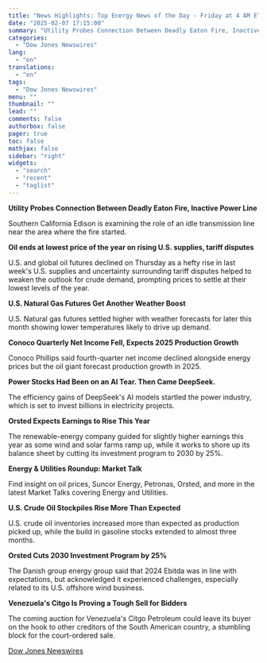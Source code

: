 ```yaml
---
title: "News Highlights: Top Energy News of the Day - Friday at 4 AM ET"
date: "2025-02-07 17:15:00"
summary: "Utility Probes Connection Between Deadly Eaton Fire, Inactive Power LineSouthern California Edison is examining the role of an idle transmission line near the area where the fire started.Oil ends at lowest price of the year on rising U.S. supplies, tariff disputesU.S. and global oil futures declined on Thursday as a..."
categories:
  - "Dow Jones Newswires"
lang:
  - "en"
translations:
  - "en"
tags:
  - "Dow Jones Newswires"
menu: ""
thumbnail: ""
lead: ""
comments: false
authorbox: false
pager: true
toc: false
mathjax: false
sidebar: "right"
widgets:
  - "search"
  - "recent"
  - "taglist"
---
```


**Utility Probes Connection Between Deadly Eaton Fire, Inactive Power Line**

Southern California Edison is examining the role of an idle transmission line near the area where the fire started.

**Oil ends at lowest price of the year on rising U.S. supplies, tariff disputes**

U.S. and global oil futures declined on Thursday as a hefty rise in last week's U.S. supplies and uncertainty surrounding tariff disputes helped to weaken the outlook for crude demand, prompting prices to settle at their lowest levels of the year.

**U.S. Natural Gas Futures Get Another Weather Boost**

U.S. Natural gas futures settled higher with weather forecasts for later this month showing lower temperatures likely to drive up demand.

**Conoco Quarterly Net Income Fell, Expects 2025 Production Growth**

Conoco Phillips said fourth-quarter net income declined alongside energy prices but the oil giant forecast production growth in 2025.

**Power Stocks Had Been on an AI Tear. Then Came DeepSeek.**

The efficiency gains of DeepSeek's AI models startled the power industry, which is set to invest billions in electricity projects.

**Orsted Expects Earnings to Rise This Year**

The renewable-energy company guided for slightly higher earnings this year as some wind and solar farms ramp up, while it works to shore up its balance sheet by cutting its investment program to 2030 by 25%.

**Energy & Utilities Roundup: Market Talk**

Find insight on oil prices, Suncor Energy, Petronas, Orsted, and more in the latest Market Talks covering Energy and Utilities.

**U.S. Crude Oil Stockpiles Rise More Than Expected**

U.S. crude oil inventories increased more than expected as production picked up, while the build in gasoline stocks extended to almost three months.

**Orsted Cuts 2030 Investment Program by 25%**

The Danish group energy group said that 2024 Ebitda was in line with expectations, but acknowledged it experienced challenges, especially related to its U.S. offshore wind business.

**Venezuela's Citgo Is Proving a Tough Sell for Bidders**

The coming auction for Venezuela's Citgo Petroleum could leave its buyer on the hook to other creditors of the South American country, a stumbling block for the court-ordered sale.

[Dow Jones Newswires](https://www.tradingview.com/news/DJN_DN20250207003599:0-news-highlights-top-energy-news-of-the-day-friday-at-4-am-et/)
